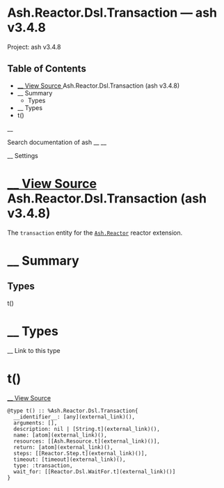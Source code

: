 # Ash.Reactor.Dsl.Transaction — ash v3.4.8

Project: ash v3.4.8

## Table of Contents

- [ __ View Source ](external_link) Ash.Reactor.Dsl.Transaction (ash v3.4.8)
- __ Summary
  - Types
- __ Types
- t()

__

Search documentation of ash __ __

__ Settings

#  [ __ View Source ](external_link) Ash.Reactor.Dsl.Transaction (ash v3.4.8)

The `transaction` entity for the [`Ash.Reactor`](external_link) reactor extension.

#  __ Summary

##  Types

t()

#  __ Types

__ Link to this type

# t()

[ __ View Source ](external_link)
    
    
    @type t() :: %Ash.Reactor.Dsl.Transaction{
      __identifier__: [any](external_link)(),
      arguments: [],
      description: nil | [String.t](external_link)(),
      name: [atom](external_link)(),
      resources: [[Ash.Resource.t](external_link)()],
      return: [atom](external_link)(),
      steps: [[Reactor.Step.t](external_link)()],
      timeout: [timeout](external_link)(),
      type: :transaction,
      wait_for: [[Reactor.Dsl.WaitFor.t](external_link)()]
    }
